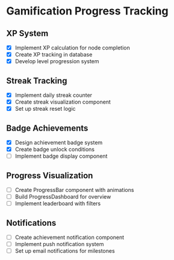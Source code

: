 # Gamification Progress Tracking

## XP System
- [x] Implement XP calculation for node completion
- [x] Create XP tracking in database
- [x] Develop level progression system

## Streak Tracking
- [x] Implement daily streak counter
- [x] Create streak visualization component
- [x] Set up streak reset logic

## Badge Achievements
- [x] Design achievement badge system
- [x] Create badge unlock conditions
- [ ] Implement badge display component

## Progress Visualization
- [ ] Create ProgressBar component with animations
- [ ] Build ProgressDashboard for overview
- [ ] Implement leaderboard with filters

## Notifications
- [ ] Create achievement notification component
- [ ] Implement push notification system
- [ ] Set up email notifications for milestones